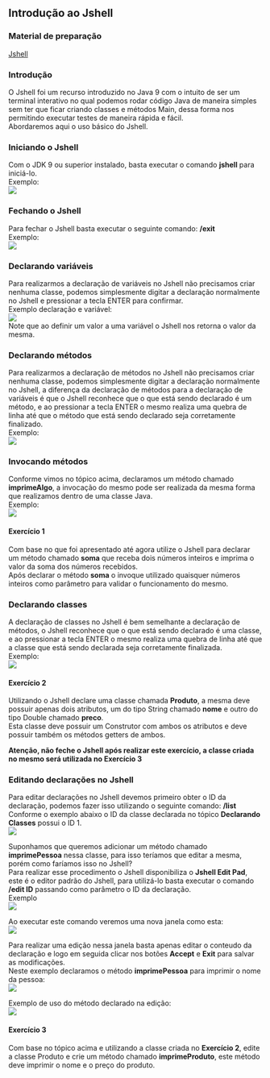 ## Introdução ao Jshell

### Material de preparação
[Jshell](https://imasters.com.br/desenvolvimento/introducao-ao-java-9-jshell)<br/>


### Introdução
O Jshell foi um recurso introduzido no Java 9 com o intuito de ser um terminal interativo no qual podemos rodar código Java de maneira simples 
sem ter que ficar criando classes e métodos Main, dessa forma nos permitindo executar testes de maneira rápida e fácil.<br/>
Abordaremos aqui o uso básico do Jshell.


### Iniciando o Jshell
Com o JDK 9 ou superior instalado, basta executar o comando **jshell** para iniciá-lo.<br/>
Exemplo:<br/>
<img src="./exemplos/exemplo01.PNG"/>

### Fechando o Jshell
Para fechar o Jshell basta executar o seguinte comando: **/exit**<br/>
Exemplo:<br/>
<img src="./exemplos/exemplo02.PNG"/>

### Declarando variáveis
Para realizarmos a declaração de variáveis no Jshell não precisamos criar nenhuma classe, podemos simplesmente digitar a declaração normalmente no Jshell e pressionar a tecla ENTER para confirmar.<br/>
Exemplo declaração e variável:<br/> 
<img src="./exemplos/exemplo03.PNG"/><br/>
Note que ao definir um valor a uma variável o Jshell nos retorna o valor da mesma.

### Declarando métodos
Para realizarmos a declaração de métodos no Jshell não precisamos criar nenhuma classe, podemos simplesmente digitar a declaração normalmente no Jshell, a diferença da declaração de métodos para a 
declaração de variáveis é que o Jshell reconhece que o que está sendo declarado é um método, e ao pressionar a tecla ENTER o mesmo realiza uma quebra de linha até que o método que está 
sendo declarado seja corretamente finalizado.<br/>
Exemplo:<br/>
<img src="./exemplos/exemplo04.PNG"/>

### Invocando métodos
Conforme vimos no tópico acima, declaramos um método chamado **imprimeAlgo**, a invocação do mesmo pode ser realizada da mesma forma que realizamos dentro de uma classe Java.<br/>
Exemplo:<br/>
<img src="./exemplos/exemplo05.PNG"/>

#### Exercício 1
Com base no que foi apresentado até agora utilize o Jshell para declarar um método chamado **soma** que receba dois números inteiros e imprima o valor da soma dos números recebidos.<br/>
Após declarar o método **soma** o invoque utilizado quaisquer números inteiros como parâmetro para validar o funcionamento do mesmo.

### Declarando classes
A declaração de classes no Jshell é bem semelhante a declaração de métodos, o Jshell reconhece que o que está sendo declarado é uma classe, e ao pressionar a tecla ENTER o mesmo realiza uma quebra de linha até que a classe que está 
sendo declarada seja corretamente finalizada.<br/>
Exemplo:<br/>
<img src="./exemplos/exemplo06.PNG"/>

#### Exercício 2
Utilizando o Jshell declare uma classe chamada **Produto**, a mesma deve possuir apenas dois atributos, um do tipo String chamado **nome** e outro do tipo Double chamado **preco**.<br/>
Esta classe deve possuir um Construtor com ambos os atributos e deve possuir também os métodos getters de ambos.

**Atenção, não feche o Jshell após realizar este exercício, a classe criada no mesmo será utilizada no Exercício 3**

### Editando declarações no Jshell
Para editar declarações no Jshell devemos primeiro obter o ID da declaração, podemos fazer isso utilizando o seguinte comando: **/list**<br/>
Conforme o exemplo abaixo o ID da classe declarada no tópico **Declarando Classes** possui o ID 1.<br/> 
<img src="./exemplos/exemplo07.PNG"/>

Suponhamos que queremos adicionar um método chamado **imprimePessoa** nessa classe, para isso teríamos que editar a mesma, porém como faríamos isso no Jshell?<br/>
Para realizar esse procedimento o Jshell disponibiliza o **Jshell Edit Pad**, este é o editor padrão do Jshell, para utilizá-lo basta executar o comando **/edit ID** passando como 
parâmetro o ID da declaração.<br/>
Exemplo<br/>
<img src="./exemplos/exemplo08.PNG"/>

Ao executar este comando veremos uma nova janela como esta:<br/>
<img src="./exemplos/exemplo09.PNG"/>

Para realizar uma edição nessa janela basta apenas editar o conteudo da declaração e logo em seguida clicar nos botões **Accept** e **Exit** para salvar as modificações.<br/>
Neste exemplo declaramos o método **imprimePessoa** para imprimir o nome da pessoa:<br/>
<img src="./exemplos/exemplo10.PNG"/>

Exemplo de uso do método declarado na edição:<br/>
<img src="./exemplos/exemplo11.PNG"/>

#### Exercício 3
Com base no tópico acima e utilizando a classe criada no **Exercício 2**, edite a classe Produto e crie um método chamado **imprimeProduto**, 
este método deve imprimir o nome e o preço do produto.
